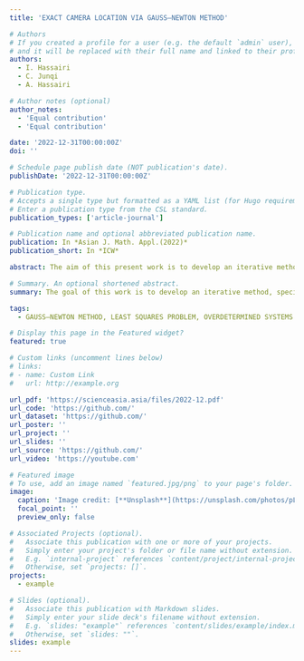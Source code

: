 ```yaml
---
title: 'EXACT CAMERA LOCATION VIA GAUSS—NEWTON METHOD'

# Authors
# If you created a profile for a user (e.g. the default `admin` user), write the username (folder name) here
# and it will be replaced with their full name and linked to their profile.
authors:
  - I. Hassairi
  - C. Junqi
  - A. Hassairi

# Author notes (optional)
author_notes:
  - 'Equal contribution'
  - 'Equal contribution'

date: '2022-12-31T00:00:00Z'
doi: ''

# Schedule page publish date (NOT publication's date).
publishDate: '2022-12-31T00:00:00Z'

# Publication type.
# Accepts a single type but formatted as a YAML list (for Hugo requirements).
# Enter a publication type from the CSL standard.
publication_types: ['article-journal']

# Publication name and optional abbreviated publication name.
publication: In *Asian J. Math. Appl.(2022)*
publication_short: In *ICW*

abstract: The aim of this present work is to develop an iterative method called Gauss Newton Method to resolve inverse problems. The inverse problem is formulated as an optimization problem in the sense of least squares. In order to minimize the computation time related to resolving this inverse problem, a method with direction of descent (method of Gauss Newton) is chosen. This algorithm allows a good compromise between accuracy and computation time. Directional methods descent that may present numerical instabilities, the Gauss Newton algorithm is stabilized in order to be able to identify the model parameters considered.

# Summary. An optional shortened abstract.
summary: The goal of this work is to develop an iterative method, specifically the Gauss-Newton Method, to solve inverse problems. These problems are formulated as optimization tasks using least squares. To reduce computation time, the Gauss-Newton Method is selected for its ability to balance accuracy and efficiency. While directional descent methods can sometimes cause numerical instabilities, the Gauss-Newton algorithm is stabilized to ensure it can reliably identify the model parameters.

tags:
  - GAUSS—NEWTON METHOD, LEAST SQUARES PROBLEM, OVERDETERMINED SYSTEMS.

# Display this page in the Featured widget?
featured: true

# Custom links (uncomment lines below)
# links:
# - name: Custom Link
#   url: http://example.org

url_pdf: 'https://scienceasia.asia/files/2022-12.pdf'
url_code: 'https://github.com/'
url_dataset: 'https://github.com/'
url_poster: ''
url_project: ''
url_slides: ''
url_source: 'https://github.com/'
url_video: 'https://youtube.com'

# Featured image
# To use, add an image named `featured.jpg/png` to your page's folder.
image:
  caption: 'Image credit: [**Unsplash**](https://unsplash.com/photos/pLCdAaMFLTE)'
  focal_point: ''
  preview_only: false

# Associated Projects (optional).
#   Associate this publication with one or more of your projects.
#   Simply enter your project's folder or file name without extension.
#   E.g. `internal-project` references `content/project/internal-project/index.md`.
#   Otherwise, set `projects: []`.
projects:
  - example

# Slides (optional).
#   Associate this publication with Markdown slides.
#   Simply enter your slide deck's filename without extension.
#   E.g. `slides: "example"` references `content/slides/example/index.md`.
#   Otherwise, set `slides: ""`.
slides: example
---
```

<!--
{{% callout note %}}
Click the _Cite_ button above to demo the feature to enable visitors to import publication metadata into their reference management software.
{{% /callout %}}

{{% callout note %}}
Create your slides in Markdown - click the _Slides_ button to check out the example.
{{% /callout %}}

Add the publication's **full text** or **supplementary notes** here. You can use rich formatting such as including [code, math, and images](https://docs.hugoblox.com/content/writing-markdown-latex/).
-->